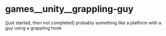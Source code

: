 # games__unity__grappling-guy
[just started, then not completed] probably something like a platform with a guy using a grappling hook
